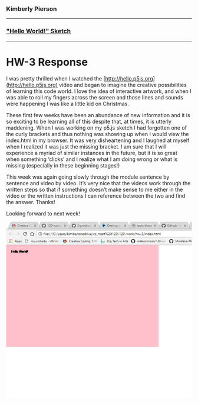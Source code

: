 ### Kimberly Pierson
---
### ["Hello World!" Sketch](https://mabonmoon.github.io/120-work/hw-3/)
---
# HW-3 Response

I was pretty thrilled when I watched the [http://hello.p5js.org](http://hello.p5js.org) video and began to imagine the creative possibilities of learning this code world. I love the idea of interactive artwork, and when I was able to roll my fingers across the screen and those lines and sounds were happening I was like a little kid on Christmas.

These first few weeks have been an abundance of new information and it is so exciting to be learning all of this despite that, at times, it is utterly maddening. When I was working on my p5.js sketch I had forgotten one of the curly brackets and thus nothing was showing up when I would view the index.html in my browser. It was very disheartening and I laughed at myself when I realized it was just the missing bracket. I am sure that I will experience a myriad of similar instances in the future, but it is so great when something ‘clicks’ and I realize what I am doing wrong or what is missing (especially in these beginning stages!)

This week was again going slowly through the module sentence by sentence and video by video. It’s very nice that the videos work through the written steps so that if something doesn’t make sense to me either in the video or the written instructions I can reference between the two and find the answer. Thanks!

Looking forward to next week!

![first sketch](imgs/first_sketch.PNG)
